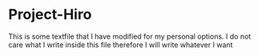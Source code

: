 # Project-Hiro
This is some textfile that I have modified for my personal options. I do not care what I write inside this file therefore I will write whatever I want